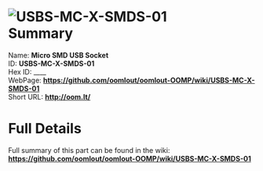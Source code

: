 
![USBS-MC-X-SMDS-01](https://github.com/oomlout/oomlout-OOMP/blob/master/parts/USBS-MC-X-SMDS-01/USBS-MC-X-SMDS-01_420.jpg)   
Summary
=================
  
Name: __Micro SMD USB Socket__    
ID: __USBS-MC-X-SMDS-01__   
Hex ID: ____   
WebPage: __https://github.com/oomlout/oomlout-OOMP/wiki/USBS-MC-X-SMDS-01__   
Short URL: __http://oom.lt/__   

Full Details
==========================
Full summary of this part can be found in the wiki:   
__https://github.com/oomlout/oomlout-OOMP/wiki/USBS-MC-X-SMDS-01__    

